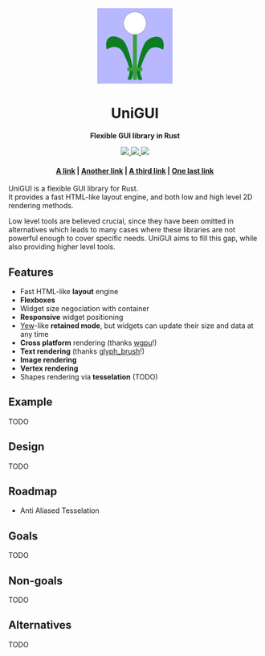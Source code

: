 <div align="center">
  <img src=".github/logo.svg" width="150" title='A french "boule de gui" taking the form of a french "fleur de lys"' alt="UniGUI logo" />

  <h1>UniGUI</h1>

  <p>
    <strong>Flexible GUI library in Rust</strong>
  </p>

  <p>
    <a href="https://github.com/Mubelotix/future-gui/actions/workflows/rust.yml">
        <img src="https://github.com/Mubelotix/future-gui/actions/workflows/rust.yml/badge.svg"/>
    </a>
    <a href="https://codecov.io/gh/Mubelotix/future-gui">
        <img src="https://codecov.io/gh/Mubelotix/future-gui/branch/main/graph/badge.svg?token=8PSEYDZQXV"/>
    </a>
    <a href="https://deps.rs/repo/github/mubelotix/future-gui">
        <img src="https://deps.rs/repo/github/mubelotix/future-gui/status.svg"/>
    </a>
  </p>

  <h4>
    <a href="http://example.com/">A link</a>
    <span> | </span>
    <a href="http://example.com/">Another link</a>
    <span> | </span>
    <a href="http://example.com/">A third link</a>
    <span> | </span>
    <a href="http://example.com/">One last link</a>
  </h4>
</div>

UniGUI is a flexible GUI library for Rust.  
It provides a fast HTML-like layout engine, and both low and high level 2D rendering methods.

Low level tools are believed crucial, since they have been omitted in alternatives which leads to many cases where these libraries are not powerful enough to cover specific needs. UniGUI aims to fill this gap, while also providing higher level tools.

## Features

- Fast HTML-like **layout** engine
- **Flexboxes**
- Widget size negociation with container
- **Responsive** widget positioning
- [Yew](https://github.com/yewstack/yew)-like **retained mode**, but widgets can update their size and data at any time
- **Cross platform** rendering (thanks [wgpu](https://github.com/gfx-rs/wgpu)!)
- **Text rendering** (thanks [glyph_brush](https://github.com/alexheretic/glyph-brush)!)
- **Image rendering**
- **Vertex rendering**
- Shapes rendering via **tesselation** (TODO)

## Example

TODO

## Design

TODO

## Roadmap

- Anti Aliased Tesselation

## Goals

TODO

## Non-goals

TODO

## Alternatives

TODO
